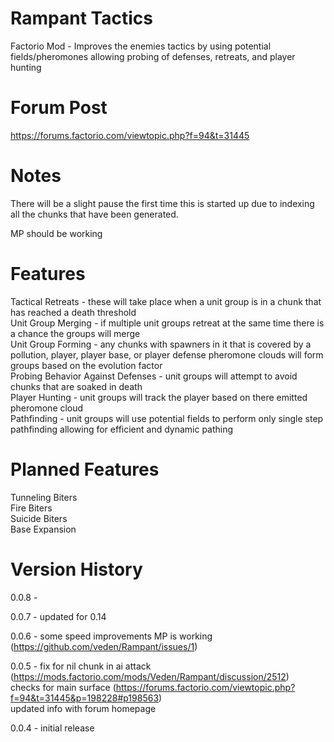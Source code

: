 # Rampant Tactics
Factorio Mod - Improves the enemies tactics by using potential fields/pheromones allowing probing of defenses, retreats, and player hunting  

# Forum Post

https://forums.factorio.com/viewtopic.php?f=94&t=31445

# Notes

There will be a slight pause the first time this is started up due to indexing all the chunks that have been generated.  

MP should be working

# Features

Tactical Retreats - these will take place when a unit group is in a chunk that has reached a death threshold  
Unit Group Merging  - if multiple unit groups retreat at the same time there is a chance the groups will merge  
Unit Group Forming - any chunks with spawners in it that is covered by a pollution, player, player base, or player defense pheromone clouds will form groups based on the evolution factor  
Probing Behavior Against Defenses - unit groups will attempt to avoid chunks that are soaked in death  
Player Hunting  - unit groups will track the player based on there emitted pheromone cloud  
Pathfinding - unit groups will use potential fields to perform only single step pathfinding allowing for efficient and dynamic pathing

# Planned Features

Tunneling Biters  
Fire Biters  
Suicide Biters  
Base Expansion  

# Version History

0.0.8 - 

0.0.7 - updated for 0.14  

0.0.6 - some speed improvements 
        MP is working (https://github.com/veden/Rampant/issues/1)

0.0.5 - fix for nil chunk in ai attack (https://mods.factorio.com/mods/Veden/Rampant/discussion/2512)  
        checks for main surface (https://forums.factorio.com/viewtopic.php?f=94&t=31445&p=198228#p198563)  
        updated info with forum homepage  
        
0.0.4 - initial release